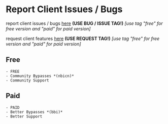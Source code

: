 # Report Client Issues / Bugs

report client issues / bugs [here](https://github.com/TheFunMan/client/issues) **(USE BUG / ISSUE TAG!)** *[use tag "free" for free version and "paid" for paid version]*

request client features [here](https://github.com/TheFunMan/client/issues) **(USE REQUEST TAG!)** *[use tag "free" for free version and "paid" for paid version]*

## Free




```
- FREE
- Community Bypasses *(nbicn)*
- Community Support
```


## Paid




```
- PAID
- Better Bypasses *(bbi)*
- Better Support
```



